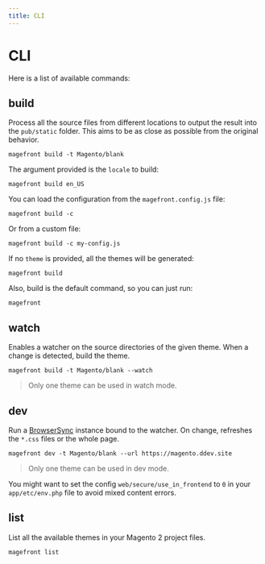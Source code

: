 ```yaml
---
title: CLI
---
```


# CLI

Here is a list of available commands:


## build

Process all the source files from different locations to output the result into the `pub/static` folder.
This aims to be as close as possible from the original behavior.

```shell
magefront build -t Magento/blank
```

The argument provided is the `locale` to build:

```shell
magefront build en_US
```

You can load the configuration from the `magefront.config.js` file:

```shell
magefront build -c
```

Or from a custom file:

```shell
magefront build -c my-config.js
```

If no `theme` is provided, all the themes will be generated:

```shell
magefront build
```

Also, build is the default command, so you can just run:

```shell
magefront
```


## watch

Enables a watcher on the source directories of the given theme.
When a change is detected, build the theme.

```shell
magefront build -t Magento/blank --watch
```

> Only one theme can be used in watch mode.


## dev

Run a [BrowserSync](https://browsersync.io/) instance bound to the watcher.
On change, refreshes the `*.css` files or the whole page.

```shell
magefront dev -t Magento/blank --url https://magento.ddev.site
```

> Only one theme can be used in dev mode.

You might want to set the config `web/secure/use_in_frontend` to `0` in your `app/etc/env.php` file to avoid mixed content errors.

## list

List all the available themes in your Magento 2 project files.

```shell
magefront list
```
